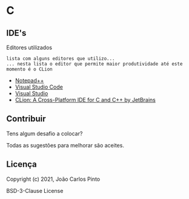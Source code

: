 ﻿# C


## IDE's

Editores utilizados
```
lista com alguns editores que utilizo...
... nesta lista o editor que permite maior produtividade até este momento é o CLion
```


* [Notepad++](https://notepad-plus-plus.org/)
* [Visual Studio Code](https://code.visualstudio.com/)
* [Visual Studio](https://visualstudio.microsoft.com/)
* [CLion: A Cross-Platform IDE for C and C++ by JetBrains](https://www.jetbrains.com/clion/)


## Contribuir

Tens algum desafio a colocar?

Todas as sugestões para melhorar são aceites.


## Licença

Copyright (c) 2021, João Carlos Pinto 

BSD-3-Clause License
